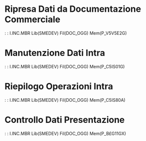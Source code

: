 # Ripresa Dati da Documentazione Commerciale
 :  : I.INC.MBR Lib(SMEDEV) Fil(DOC_OGG) Mem(P_V5V5E2G)
# Manutenzione Dati Intra
 :  : I.INC.MBR Lib(SMEDEV) Fil(DOC_OGG) Mem(P_C5IS01G)
# Riepilogo Operazioni Intra
 :  : I.INC.MBR Lib(SMEDEV) Fil(DOC_OGG) Mem(P_C5IS80A)
# Controllo Dati Presentazione
 :  : I.INC.MBR Lib(SMEDEV) Fil(DOC_OGG) Mem(P_B£G11GX)
